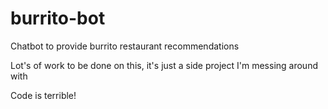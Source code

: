 # burrito-bot

Chatbot to provide burrito restaurant recommendations

Lot's of work to be done on this, it's just a side project I'm messing around with

Code is terrible!